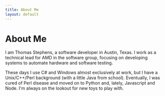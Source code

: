 ```yaml
---
title: About Me
layout: default
---
```

# About Me #

I am Thomas Stephens, a software developer in Austin, Texas. I work as
a technical lead for AMD in the software group, focusing on developing
systems to automate hardware and software testing.

These days I use C# and Windows almost exclusively at work, but I have
a Unix/C++/Perl background (with a little Java from
school). Eventually, I was cured of Perl disease and moved on to
Python and, lately, Javascript and Node. I'm always on the lookout for
new toys to play with.


